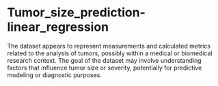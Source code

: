 # Tumor_size_prediction-linear_regression
The dataset appears to represent measurements and calculated metrics related to the analysis of tumors, possibly within a medical or biomedical research context. The goal of the dataset may involve understanding factors that influence tumor size or severity, potentially for predictive modeling or diagnostic purposes.
